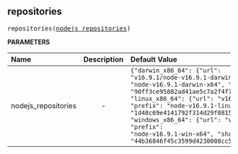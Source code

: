 <!-- Generated with Stardoc: http://skydoc.bazel.build -->

<a id="#repositories"></a>

## repositories

<pre>
repositories(<a href="#repositories-nodejs_repositories">nodejs_repositories</a>)
</pre>

**PARAMETERS**

| Name                                                             | Description               | Default Value                                                                                                                                                                                                                                                                                                                                                                                                                                                                                                                                                           |
| :--------------------------------------------------------------- | :------------------------ | :---------------------------------------------------------------------------------------------------------------------------------------------------------------------------------------------------------------------------------------------------------------------------------------------------------------------------------------------------------------------------------------------------------------------------------------------------------------------------------------------------------------------------------------------------------------------- |
| <a id="repositories-nodejs_repositories"></a>nodejs_repositories | <p align="center"> - </p> | <code>{"darwin_x86_64": {"url": "v16.9.1/node-v16.9.1-darwin-x64.tar.gz", "prefix": "node-v16.9.1-darwin-x64", "sha256": "90ff3ce95882ad41ae5c7a2f4f7303e9ba445caf5ef41d270a385c0a76e43bc6"}, "linux_x86_64": {"url": "v16.9.1/node-v16.9.1-linux-x64.tar.gz", "prefix": "node-v16.9.1-linux-x64", "sha256": "1d48c69e4141792f314d29f081501dc22218cfc22f9992c098f7e3f5e0531139"}, "windows_x86_64": {"url": "v16.9.1/node-v16.9.1-win-x64.zip", "prefix": "node-v16.9.1-win-x64", "sha256": "44b36846f45c3599d4230008cc5064d3e72405eea26268731b2374fe4ab998ed"}}</code> |
